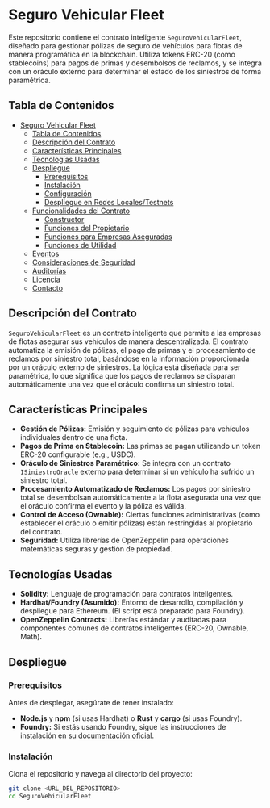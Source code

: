 # Seguro Vehicular Fleet

Este repositorio contiene el contrato inteligente `SeguroVehicularFleet`, diseñado para gestionar pólizas de seguro de vehículos para flotas de manera programática en la blockchain. Utiliza tokens ERC-20 (como stablecoins) para pagos de primas y desembolsos de reclamos, y se integra con un oráculo externo para determinar el estado de los siniestros de forma paramétrica.

## Tabla de Contenidos

- [Seguro Vehicular Fleet](#seguro-vehicular-fleet)
  - [Tabla de Contenidos](#tabla-de-contenidos)
  - [Descripción del Contrato](#descripción-del-contrato)
  - [Características Principales](#características-principales)
  - [Tecnologías Usadas](#tecnologías-usadas)
  - [Despliegue](#despliegue)
    - [Prerequisitos](#prerequisitos)
    - [Instalación](#instalación)
    - [Configuración](#configuración)
    - [Despliegue en Redes Locales/Testnets](#despliegue-en-redes-localestestnets)
  - [Funcionalidades del Contrato](#funcionalidades-del-contrato)
    - [Constructor](#constructor)
    - [Funciones del Propietario](#funciones-del-propietario)
    - [Funciones para Empresas Aseguradas](#funciones-para-empresas-aseguradas)
    - [Funciones de Utilidad](#funciones-de-utilidad)
  - [Eventos](#eventos)
  - [Consideraciones de Seguridad](#consideraciones-de-seguridad)
  - [Auditorías](#auditorías)
  - [Licencia](#licencia)
  - [Contacto](#contacto)

## Descripción del Contrato

`SeguroVehicularFleet` es un contrato inteligente que permite a las empresas de flotas asegurar sus vehículos de manera descentralizada. El contrato automatiza la emisión de pólizas, el pago de primas y el procesamiento de reclamos por siniestro total, basándose en la información proporcionada por un oráculo externo de siniestros. La lógica está diseñada para ser paramétrica, lo que significa que los pagos de reclamos se disparan automáticamente una vez que el oráculo confirma un siniestro total.

## Características Principales

*   **Gestión de Pólizas:** Emisión y seguimiento de pólizas para vehículos individuales dentro de una flota.
*   **Pagos de Prima en Stablecoin:** Las primas se pagan utilizando un token ERC-20 configurable (e.g., USDC).
*   **Oráculo de Siniestros Paramétrico:** Se integra con un contrato `ISiniestroOracle` externo para determinar si un vehículo ha sufrido un siniestro total.
*   **Procesamiento Automatizado de Reclamos:** Los pagos por siniestro total se desembolsan automáticamente a la flota asegurada una vez que el oráculo confirma el evento y la póliza es válida.
*   **Control de Acceso (Ownable):** Ciertas funciones administrativas (como establecer el oráculo o emitir pólizas) están restringidas al propietario del contrato.
*   **Seguridad:** Utiliza librerías de OpenZeppelin para operaciones matemáticas seguras y gestión de propiedad.

## Tecnologías Usadas

*   **Solidity:** Lenguaje de programación para contratos inteligentes.
*   **Hardhat/Foundry (Asumido):** Entorno de desarrollo, compilación y despliegue para Ethereum. (El script está preparado para Foundry).
*   **OpenZeppelin Contracts:** Librerías estándar y auditadas para componentes comunes de contratos inteligentes (ERC-20, Ownable, Math).

## Despliegue

### Prerequisitos

Antes de desplegar, asegúrate de tener instalado:

*   **Node.js** y **npm** (si usas Hardhat) o **Rust** y **cargo** (si usas Foundry).
*   **Foundry:** Si estás usando Foundry, sigue las instrucciones de instalación en su [documentación oficial](https://book.getfoundry.sh/getting-started/installation).

### Instalación

Clona el repositorio y navega al directorio del proyecto:

```bash
git clone <URL_DEL_REPOSITORIO>
cd SeguroVehicularFleet
